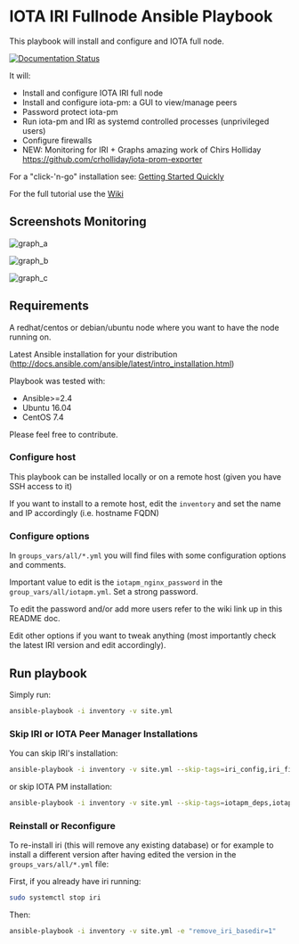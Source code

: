 # IOTA IRI Fullnode Ansible Playbook

This playbook will install and configure and IOTA full node.

[![Documentation Status](https://readthedocs.org/projects/iri-playbook/badge/?version=latest)](http://iri-playbook.readthedocs.io/en/latest/?badge=latest)

It will:
- Install and configure IOTA IRI full node
- Install and configure iota-pm: a GUI to view/manage peers
- Password protect iota-pm
- Run iota-pm and IRI as systemd controlled processes (unprivileged users)
- Configure firewalls
- NEW: Monitoring for IRI + Graphs amazing work of Chirs Holliday https://github.com/crholliday/iota-prom-exporter


For a "click-'n-go" installation see: [Getting Started Quickly](http://iri-playbook.readthedocs.io/en/docs/getting-started-quickly.html#getting-started-quickly)

For the full tutorial use the [Wiki](http://iri-playbook.readthedocs.io/en/docs/index.html)

## Screenshots Monitoring
![graph_a](https://raw.githubusercontent.com/crholliday/iota-prom-exporter/master/images/top.png)

![graph_b](https://raw.githubusercontent.com/crholliday/iota-prom-exporter/master/images/market_all_neighbors.png)

![graph_c](https://raw.githubusercontent.com/crholliday/iota-prom-exporter/master/images/neighbors.png)


## Requirements
A redhat/centos or debian/ubuntu node where you want to have the node running on.

Latest Ansible installation for your distribution (http://docs.ansible.com/ansible/latest/intro_installation.html)

Playbook was tested with:
  - Ansible>=2.4
  - Ubuntu 16.04
  - CentOS 7.4



Please feel free to contribute.


### Configure host
This playbook can be installed locally or on a remote host (given you have SSH access to it)

If you want to install to a remote host, edit the `inventory` and set the name and IP accordingly (i.e. hostname FQDN)




### Configure options
In `groups_vars/all/*.yml` you will find files with some configuration options and comments.

Important value to edit is the `iotapm_nginx_password` in the `group_vars/all/iotapm.yml`. Set a strong password.

To edit the password and/or add more users refer to the wiki link up in this README doc.


Edit other options if you want to tweak anything (most importantly check the latest IRI version and edit accordingly).



## Run playbook

Simply run:
```sh
ansible-playbook -i inventory -v site.yml
```


### Skip IRI or IOTA Peer Manager Installations

You can skip IRI's installation:
```sh
ansible-playbook -i inventory -v site.yml --skip-tags=iri_config,iri_firewalld,iri_ufw,iri_config
```

or skip IOTA PM installation:
```sh
ansible-playbook -i inventory -v site.yml --skip-tags=iotapm_deps,iotapm_firewall,iotapm_config
```

### Reinstall or Reconfigure
To re-install iri (this will remove any existing database) or for example to install a different version after having edited the version in the `groups_vars/all/*.yml` file:

First, if you already have iri running:
```sh
sudo systemctl stop iri
```

Then:
```sh
ansible-playbook -i inventory -v site.yml -e "remove_iri_basedir=1"
```
